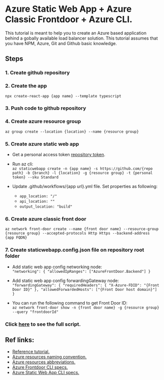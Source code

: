 # Azure Static Web App + Azure Classic Frontdoor + Azure CLI.
This tutorial is meant to help you to create an Azure based application behind a gobally available load balancer solution.
This tutorial assumes that you have NPM, Azure, Git and Github basic knowledge.

## Steps
### 1. Create github repository

### 2. Create the app
`npx create-react-app {app name} --template typescript`

### 3. Push code to github repository

### 4. Create azure resource group
`az group create --location {location} --name {resource group}`

### 5. Create azure static web app
- Get a personal access token [repository token](https://docs.github.com/en/authentication/keeping-your-account-and-data-secure/creating-a-personal-access-token).

- Run az cli:\
  `az staticwebapp create -n {app name} -s https://github.com/{repo path} -b {branch} -l {location} -g {resource group} -t {personal token} --sku Standard`

- Update .github/workflows/{app url}.yml file. Set properties as following:
  - `app_location: "/"`
  - `api_location: ""`
  - `output_location: "build"`

### 6. Create azure classic front door
`az network front-door create --name {front door name} --resource-group {resource group} --accepted-protocols Http Https --backend-address {app FQDN}`

### 7. Create staticwebapp.config.json file on repository root folder
- Add static web app config networking node:\
  `"networking": { "allowedIpRanges": ["AzureFrontDoor.Backend"] }`

- Add static web app config forwardingGateway node:\
  `"forwardingGateway": {
    "requiredHeaders": {
      "X-Azure-FDID": "{Front Door ID}"
    },
    "allowedForwardedHosts": ["{Front Door host domain}"]
  }`

- You can run the following command to get Front Door ID:\
  `az network front-door show -n {front door name} -g {resource group} --query "frontdoorId"`

### Click [here](https://github.com/stefam/az-stapp-fd/blob/main/scripts/az-stapp-fd.sh) to see the full script.

## Ref links:
- [Reference tutorial.](https://docs.microsoft.com/en-us/azure/static-web-apps/front-door-manual)
- [Azure resources naming convention.](https://docs.microsoft.com/en-us/azure/cloud-adoption-framework/ready/azure-best-practices/resource-naming)
- [Azure resources abbreviations.](https://docs.microsoft.com/en-us/azure/cloud-adoption-framework/ready/azure-best-practices/resource-abbreviations)
- [Azure Frontdoor CLI specs.](https://docs.microsoft.com/en-us/cli/azure/network/front-door?view=azure-cli-latest)
- [Azure Static Web App CLI specs.](https://docs.microsoft.com/en-us/cli/azure/staticwebapp?view=azure-cli-latest)
